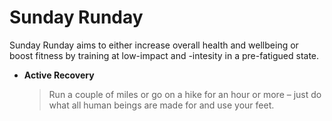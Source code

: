 # Sunday Runday

Sunday Runday aims to either increase overall health and wellbeing or boost fitness by training at low-impact and -intesity in a pre-fatigued state.

- **Active Recovery**

  > Run a couple of miles or go on a hike for an hour or more – just do what all human beings are made for and use your feet.
